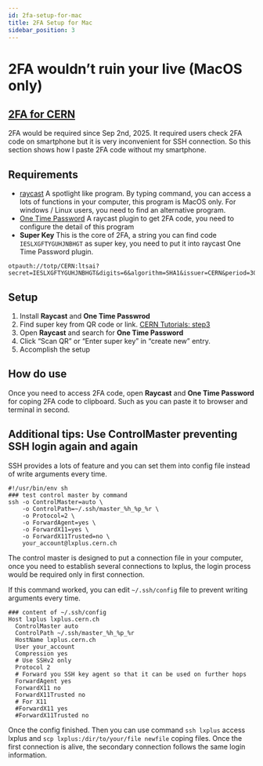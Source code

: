 ```yaml
---
id: 2fa-setup-for-mac 
title: 2FA Setup for Mac
sidebar_position: 3
---
```


# 2FA wouldn’t ruin your live (MacOS only)

## [2FA for CERN](https://cern.service-now.com/service-portal?id=outage&n=OTG0156449)
2FA would be required since Sep 2nd, 2025. It required users check 2FA code on smartphone but it is very inconvenient for SSH connection. So this section shows how I paste 2FA code without my smartphone.

## Requirements
* [raycast](https://www.raycast.com/) A spotlight like program. By typing command, you can access a lots of functions in your computer, this program is MacOS only. For windows / Linux users, you need to find an alternative program.
* [One Time Password](https://www.raycast.com/lachero/one-time-password) A raycast plugin to get 2FA code, you need to configure the detail of this program
* **Super Key** This is the core of 2FA, a string you can find code `IESLXGFTYGUHJNBHGT` as super key, you need to put it into raycast One Time Password plugin.
```
otpauth://totp/CERN:ltsai?secret=IESLXGFTYGUHJNBHGT&digits=6&algorithm=SHA1&issuer=CERN&period=30
```

## Setup
1. Install **Raycast** and **One Time Passwrod**
2. Find super key from QR code or link. [CERN Tutorials: step3](https://cern.service-now.com/service-portal?id=kb_article&n=KB0006587)
3. Open **Raycast** and search for **One Time Password**
4. Click “Scan QR” or “Enter super key” in “create new” entry.
5. Accomplish the setup


## How do use
Once you need to access 2FA code, open **Raycast** and **One Time Password** for coping 2FA code to clipboard. Such as you can paste it to browser and terminal in second.



## Additional tips: Use ControlMaster preventing SSH login again and again
SSH provides a lots of feature and you can set them into config file instead of write arguments every time.

```
#!/usr/bin/env sh
### test control master by command
ssh -o ControlMaster=auto \
    -o ControlPath=~/.ssh/master_%h_%p_%r \
    -o Protocol=2 \
    -o ForwardAgent=yes \
    -o ForwardX11=yes \
    -o ForwardX11Trusted=no \
    your_account@lxplus.cern.ch
```

The control master is designed to put a connection file in your computer, once you need to establish several connections to lxplus, the login process would be required only in first connection.

If this command worked, you can edit `~/.ssh/config` file to prevent writing arguments every time.

```
### content of ~/.ssh/config
Host lxplus lxplus.cern.ch
  ControlMaster auto
  ControlPath ~/.ssh/master_%h_%p_%r
  HostName lxplus.cern.ch
  User your_account
  Compression yes
  # Use SSHv2 only
  Protocol 2
  # Forward you SSH key agent so that it can be used on further hops
  ForwardAgent yes
  ForwardX11 no
  ForwardX11Trusted no
  # For X11
  #ForwardX11 yes
  #ForwardX11Trusted no
```

Once the config finished. Then you can use command `ssh lxplus` access lxplus and `scp lxplus:/dir/to/your/file newfile` coping files. Once the first connection is alive, the secondary connection follows the same login information.

